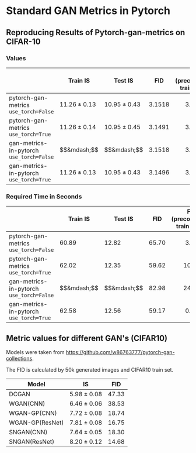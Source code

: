 # Standard GAN Metrics in Pytorch


## Reproducing Results of Pytorch-gan-metrics on CIFAR-10

### Values

| | Train IS | Test IS  | FID | FID (precomputed train stats) |
| ------------- | ------------- | ------------- | ------------- | ------------- |
| pytorch-gan-metrics<br>`use_torch=False` | $11.26 \pm 0.13$ | $10.95 \pm 0.43$ | $3.1518$ | $$3.1518$$ |
| pytorch-gan-metrics<br>`use_torch=True` | $11.26 \pm 0.14$ | $10.95 \pm 0.45$ | $3.1491$ | $$3.1518$$ |
| gan-metrics-in-pytorch<br>`use_torch=False` | $$&mdash;$$ | $$&mdash;$$ | $3.1518$ | $$3.1488$$ |
| gan-metrics-in-pytorch<br>`use_torch=True` | $11.26 \pm 0.13$ | $10.95 \pm 0.43$ | $3.1496$ | $$3.1528$$ |

### Required Time in Seconds

| | Train IS | Test IS  | FID | FID (precomputed train stats) |
| ------------- | ------------- | -------------- | ------------- | ------------- |
| pytorch-gan-metrics<br>`use_torch=False` | $60.89$ | $12.82$ | $65.70$ | $$3.52$$ |
| pytorch-gan-metrics<br>`use_torch=True` | $62.02$ | $12.35$ | $59.62$ | $$10.27$$ |
| gan-metrics-in-pytorch<br>`use_torch=False` | $$&mdash;$$ | $$&mdash;$$ | $82.98$ | $$24.64$$ |
| gan-metrics-in-pytorch<br>`use_torch=True` | $62.58$ | $12.56$ | $59.17$ | $$0.66$$ |

## Metric values for different GAN's (CIFAR10)

Models were taken from https://github.com/w86763777/pytorch-gan-collections.

The FID is calculated by 50k generated images and CIFAR10 train set.

| Model | IS  | FID |
| ------------- | ------------- | ------------- |
| DCGAN | $5.98 \pm 0.08$ | $47.33$ |
| WGAN(CNN) | $6.46 \pm 0.06$ | $38.53$ |
| WGAN-GP(CNN) | $7.72 \pm 0.08$ | $18.74$ |
| WGAN-GP(ResNet) | $7.81 \pm 0.08$ | $16.75$ |
| SNGAN(CNN) | $7.64 \pm 0.05$ | $18.30$ |
| SNGAN(ResNet) | $8.20 \pm 0.12$ | $14.68$ |
